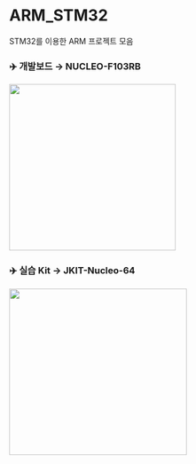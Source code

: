 # ARM_STM32
STM32를 이용한 ARM 프로젝트 모음
### ✈️ 개발보드 → NUCLEO-F103RB
<img src=https://www.st.com/bin/ecommerce/api/image.PF259875.en.feature-description-include-personalized-no-cpn-large.jpg width="300">

### ✈️ 실습 Kit → JKIT-Nucleo-64
<img src=https://www.devicemart.co.kr/data/goods/1/2021/10/_tmp_290ad3a0e958082186543daa7a7bad1a5202large.jpg?1641118611874 width="320" height="300">
